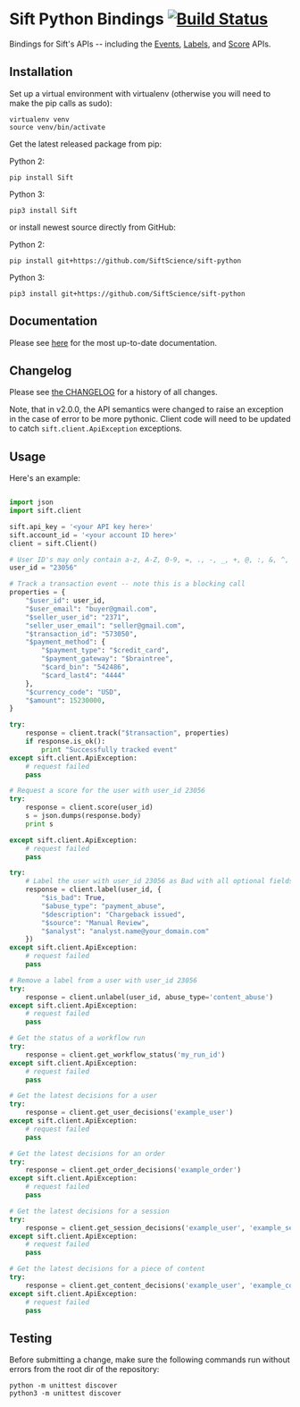 # Sift Python Bindings [![Build Status](https://travis-ci.org/SiftScience/sift-python.svg?branch=master)](https://travis-ci.org/SiftScience/sift-python)

Bindings for Sift's APIs -- including the
[Events](https://sift.com/resources/references/events-api.html),
[Labels](https://sift.com/resources/references/labels-api.html),
and
[Score](https://sift.com/resources/references/score-api.html)
APIs.


## Installation

Set up a virtual environment with virtualenv (otherwise you will need
to make the pip calls as sudo):

    virtualenv venv
    source venv/bin/activate

Get the latest released package from pip:

Python 2:

    pip install Sift

Python 3:

    pip3 install Sift

or install newest source directly from GitHub:

Python 2:

    pip install git+https://github.com/SiftScience/sift-python

Python 3:

    pip3 install git+https://github.com/SiftScience/sift-python


## Documentation

Please see [here](https://sift.com/developers/docs/python/events-api/overview) for the
most up-to-date documentation.

## Changelog

Please see
[the CHANGELOG](https://github.com/SiftScience/sift-python/blob/master/CHANGES.md)
for a history of all changes.

Note, that in v2.0.0, the API semantics were changed to raise an
exception in the case of error to be more pythonic. Client code will
need to be updated to catch `sift.client.ApiException` exceptions.


## Usage

Here's an example:

```python

import json
import sift.client

sift.api_key = '<your API key here>'
sift.account_id = '<your account ID here>'
client = sift.Client()

# User ID's may only contain a-z, A-Z, 0-9, =, ., -, _, +, @, :, &, ^, %, !, $
user_id = "23056"

# Track a transaction event -- note this is a blocking call
properties = {
    "$user_id": user_id,
    "$user_email": "buyer@gmail.com",
    "$seller_user_id": "2371",
    "seller_user_email": "seller@gmail.com",
    "$transaction_id": "573050",
    "$payment_method": {
        "$payment_type": "$credit_card",
        "$payment_gateway": "$braintree",
        "$card_bin": "542486",
        "$card_last4": "4444"
    },
    "$currency_code": "USD",
    "$amount": 15230000,
}

try:
    response = client.track("$transaction", properties)
    if response.is_ok():
        print "Successfully tracked event"
except sift.client.ApiException:
    # request failed
    pass

# Request a score for the user with user_id 23056
try:
    response = client.score(user_id)
    s = json.dumps(response.body)
    print s

except sift.client.ApiException:
    # request failed
    pass

try:
    # Label the user with user_id 23056 as Bad with all optional fields
    response = client.label(user_id, {
        "$is_bad": True,
        "$abuse_type": "payment_abuse",
        "$description": "Chargeback issued",
        "$source": "Manual Review",
        "$analyst": "analyst.name@your_domain.com"
    })
except sift.client.ApiException:
    # request failed
    pass

# Remove a label from a user with user_id 23056
try:
    response = client.unlabel(user_id, abuse_type='content_abuse')
except sift.client.ApiException:
    # request failed
    pass

# Get the status of a workflow run
try:
    response = client.get_workflow_status('my_run_id')
except sift.client.ApiException:
    # request failed
    pass

# Get the latest decisions for a user
try:
    response = client.get_user_decisions('example_user')
except sift.client.ApiException:
    # request failed
    pass

# Get the latest decisions for an order
try:
    response = client.get_order_decisions('example_order')
except sift.client.ApiException:
    # request failed
    pass

# Get the latest decisions for a session
try:
    response = client.get_session_decisions('example_user', 'example_session')
except sift.client.ApiException:
    # request failed
    pass

# Get the latest decisions for a piece of content
try:
    response = client.get_content_decisions('example_user', 'example_content')
except sift.client.ApiException:
    # request failed
    pass
```


## Testing

Before submitting a change, make sure the following commands run without
errors from the root dir of the repository:

    python -m unittest discover
    python3 -m unittest discover
